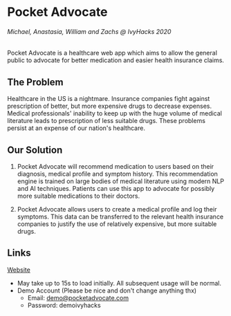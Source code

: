 # Pocket Advocate
###### Michael, Anastasia, William and Zachs @ IvyHacks 2020

Pocket Advocate is a healthcare web app which aims to allow the general public to advocate for better medication and easier health insurance claims.

## The Problem

Healthcare in the US is a nightmare. Insurance companies fight against prescription of better, but more expensive drugs to decrease expenses. Medical professionals' inability to keep up with the huge volume of medical literature leads to prescription of less suitable drugs. These problems persist at an expense of our nation's healthcare.

## Our Solution

1. Pocket Advocate will recommend medication to users based on their diagnosis, medical profile and symptom history. This recommendation engine is trained on large bodies of medical literature using modern NLP and AI techniques. Patients can use this app to advocate for possibly more suitable medications to their doctors.

2. Pocket Advocate allows users to create a medical profile and log their symptoms. This data can be transferred to the relevant health insurance companies to justify the use of relatively expensive, but more suitable drugs.

## Links

[Website](https://pocket-advocate.herokuapp.com/) 
- May take up to 15s to load initially. All subsequent usage will be normal.
- Demo Account (Please be nice and don't change anything thx)
  - Email: demo@pocketadvocate.com
  - Password: demoivyhacks
